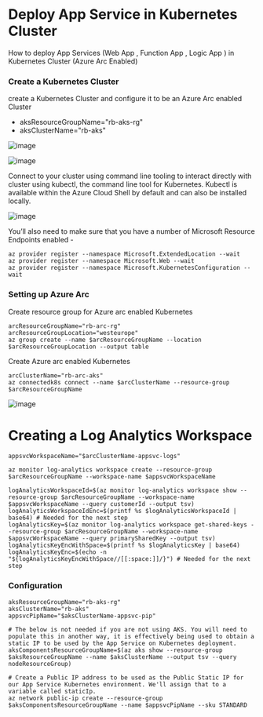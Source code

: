 # Deploy App Service in Kubernetes Cluster

How to deploy App Services (Web App , Function App , Logic App ) in Kubernetes Cluster (Azure Arc Enabled)

### Create a Kubernetes Cluster

create a Kubernetes Cluster and configure it to be an Azure Arc enabled Cluster

- aksResourceGroupName="rb-aks-rg"
- aksClusterName="rb-aks"

![image](https://user-images.githubusercontent.com/6815990/155522008-858622ea-8b0c-4279-bd64-6bfb202df3a9.png)

![image](https://user-images.githubusercontent.com/6815990/155522048-1597c223-040a-43bc-89f0-08562d81974d.png)

Connect to your cluster using command line tooling to interact directly with cluster using kubectl, the command line tool for Kubernetes. Kubectl is available within the Azure Cloud Shell by default and can also be installed locally.

![image](https://user-images.githubusercontent.com/6815990/155532930-9a0eb946-acd1-4e6e-88e3-fed2e6f45303.png)

You’ll also need to make sure that you have a number of Microsoft Resource Endpoints enabled -

```
az provider register --namespace Microsoft.ExtendedLocation --wait
az provider register --namespace Microsoft.Web --wait
az provider register --namespace Microsoft.KubernetesConfiguration --wait
```

### Setting up Azure Arc

Create resource group for Azure arc enabled Kubernetes

```
arcResourceGroupName="rb-arc-rg"
arcResourceGroupLocation="westeurope"
az group create --name $arcResourceGroupName --location $arcResourceGroupLocation --output table
```
Create Azure arc enabled Kubernetes

```
arcClusterName="rb-arc-aks"
az connectedk8s connect --name $arcClusterName --resource-group $arcResourceGroupName
```

![image](https://user-images.githubusercontent.com/6815990/155538643-7e5b983e-5a38-4fe4-9ca8-26c56cc9354d.png)



# Creating a Log Analytics Workspace

```
appsvcWorkspaceName="$arcClusterName-appsvc-logs"

az monitor log-analytics workspace create --resource-group $arcResourceGroupName --workspace-name $appsvcWorkspaceName

logAnalyticsWorkspaceId=$(az monitor log-analytics workspace show --resource-group $arcResourceGroupName --workspace-name $appsvcWorkspaceName --query customerId --output tsv)
logAnalyticsWorkspaceIdEnc=$(printf %s $logAnalyticsWorkspaceId | base64) # Needed for the next step
logAnalyticsKey=$(az monitor log-analytics workspace get-shared-keys --resource-group $arcResourceGroupName --workspace-name $appsvcWorkspaceName --query primarySharedKey --output tsv)
logAnalyticsKeyEncWithSpace=$(printf %s $logAnalyticsKey | base64)
logAnalyticsKeyEnc=$(echo -n "${logAnalyticsKeyEncWithSpace//[[:space:]]/}") # Needed for the next step

```
### Configuration

```
aksResourceGroupName="rb-aks-rg"
aksClusterName="rb-aks"
appsvcPipName="$aksClusterName-appsvc-pip"

# The below is not needed if you are not using AKS. You will need to populate this in another way, it is effectively being used to obtain a static IP to be used by the App Service on Kubernetes deployment.
aksComponentsResourceGroupName=$(az aks show --resource-group $aksResourceGroupName --name $aksClusterName --output tsv --query nodeResourceGroup)

# Create a Public IP address to be used as the Public Static IP for our App Service Kubernetes environment. We'll assign that to a variable called staticIp.
az network public-ip create --resource-group $aksComponentsResourceGroupName --name $appsvcPipName --sku STANDARD

```
